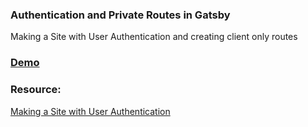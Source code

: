 ### Authentication and Private Routes in Gatsby

Making a Site with User Authentication and creating client only routes

### [Demo](https://funfungatsby.netlify.app/)


### Resource: 

[Making a Site with User Authentication](https://www.gatsbyjs.org/tutorial/authentication-tutorial/)
